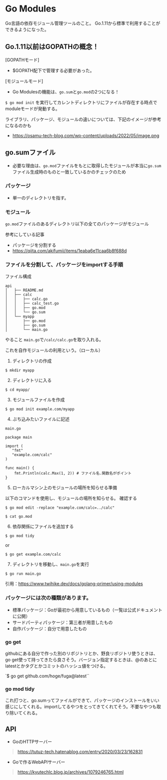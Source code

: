 # Go Modules

Go言語の依存モジュール管理ツールのこと。
Go.1.11から標準で利用することができるようになった。

## Go.1.11以前はGOPATHの概念！

[GOPATHモード]
- $GOPATH配下で管理する必要があった。

[モジュールモード]
- Go Modulesの機能は、`go.sum`と`go.mod`の2つになる！

`$ go mod init`
を実行してカレントディレクトリにファイルが存在する時点でmoduleモードが発動する。

ライブラリ、パッケージ、モジュールの違いについては、下記のイメージが参考になるのかも
- https://osamu-tech-blog.com/wp-content/uploads/2022/05/image.png

## go.sumファイル
- 必要な理由は、`go.mod`ファイルをもとに取得したモジュールが本当に`go.sum`ファイル生成時のものと一致しているかのチェックのため

### パッケージ
- 単一のディレクトリを指す。

### モジュール
`go.mod`ファイルのあるディレクトリ以下の全てのパッケージがモジュール

参考にしている記事
- パッケージを分割する
- https://qiita.com/akifumii/items/1eaba6e11caa6b8f688d


### ファイルを分割して、パッケージをimportする手順

ファイル構成
```
api
│   ├── README.md
│   ├── calc
│   │   ├── calc.go
│   │   ├── calc_test.go
│   │   ├── go.mod
│   │   └── go.sum
│   └── myapp
│       ├── go.mod
│       ├── go.sum
│       └── main.go
```

やること
`main.go`で`/calc/calc.go`を取り入れる。

これを自作モジュールの利用という。（ローカル）

1. ディレクトリの作成

```
$ mkdir myapp
```

2. ディレクトリに入る

```
$ cd myapp/
```

3. モジュールファイルを作成

```
$ go mod init example.com/myapp
```

4.  ぶち込みたいファイルに記述


`main.go`

```
package main

import (
   "fmt"
   "example.com/calc"
)

func main() {
	fmt.Println(calc.Max(1, 2)) # ファイル名.関数名がポイント
}
```

5. ローカルマシン上のモジュールの場所を知らせる準備

以下のコマンドを使用し、モジュールの場所を知らせる。
確認する

`$ go mod edit -replace "example.com/calc=../calc"`

`$ cat go.mod`

6. 依存関係にファイルを追加する

`$ go mod tidy`

or

`$ go get example.com/calc`

7. ディレクトリを移動し、`main.go`を実行

`$ go run main.go`

引用：https://www.twihike.dev/docs/golang-primer/using-modules


### パッケージには次の種類があります。

- 標準パッケージ：Goが最初から用意しているもの（一覧は公式ドキュメントに公開）
- サードパーティパッケージ：第三者が用意したもの
- 自作パッケージ：自分で用意したもの

### go get
githubにある自分で作った別のリポジトリとか、野良リポジトリ使うときは、go get使って持ってきたら良さそう。バージョン指定するときは、@のあとにlatestとかタグとかコミットのハッシュ値をつける。

`$ go get github.com/hoge/fuga@latest``

### go mod tidy
これ打つと、go.sumってファイルができて、パッケージのインストールをいい感じにしてくれる。importしてるやつをとってきてくれてそう。不要なやつも取り除いてくれる。

## API

- GoのHTTPサーバー
> https://tutuz-tech.hatenablog.com/entry/2020/03/23/162831

- Goで作るWebAPIサーバー
> https://kyutechlc.blog.jp/archives/1079246765.html